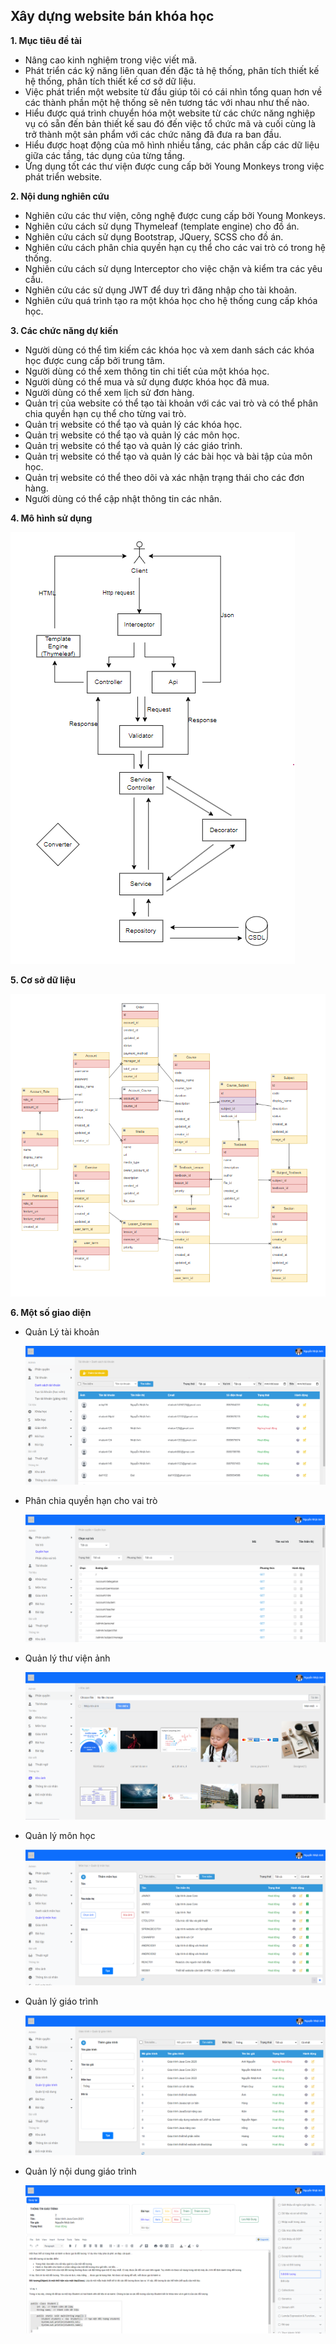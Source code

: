 ## Xây dựng website bán khóa học
**1. Mục tiêu đề tài**
- Nâng cao kinh nghiệm trong việc viết mã.
- Phát triển các kỹ năng liên quan đến đặc tả hệ thống, phân tích thiết kế hệ thống, phân tích thiết kế cơ sở dữ liệu.
- Việc phát triển một website từ đầu giúp tôi có cái nhìn tổng quan hơn về các thành phần một hệ thống sẽ nên tương tác với nhau như thế nào.
-	Hiểu được quá trình chuyển hóa một website từ các chức năng nghiệp vụ có sẵn đến bản thiết kế sau đó đến việc tổ chức mã và cuối cùng là trở thành một sản phẩm với các chức năng đã đưa ra ban đầu.
-	Hiểu được hoạt động của mô hình nhiều tầng, các phân cấp các dữ liệu giữa các tầng, tác dụng của từng tầng.
-	Ứng dụng tốt các thư viện được cung cấp bởi Young Monkeys trong việc phát triển website.

**2. Nội dung nghiên cứu**
-	Nghiên cứu các thư viện, công nghệ được cung cấp bởi Young Monkeys.
-	Nghiên cứu cách sử dụng Thymeleaf (template engine) cho đồ án.
-	Nghiên cứu cách sử dụng Bootstrap, JQuery, SCSS cho đồ án. 
-	Nghiên cứu cách phân chia quyền hạn cụ thể cho các vai trò có trong hệ thống.
-	Nghiên cứu cách sử dụng Interceptor cho việc chặn và kiểm tra các yêu cầu.
-	Nghiên cứu các sử dụng JWT để duy trì đăng nhập cho tài khoản.
-	Nghiên cứu quá trình tạo ra một khóa học cho hệ thống cung cấp khóa học.

**3. Các chức năng dự kiến**

-	Người dùng có thể tìm kiếm các khóa học và xem danh sách các khóa học được cung cấp bởi trung tâm.
-	Người dùng có thể xem thông tin chi tiết của một khóa học.
-	Người dùng có thể mua và sử dụng được khóa học đã mua.
-	Người dùng có thể xem lịch sử đơn hàng.
-	Quản trị của website có thể tạo tài khoản với các vai trò và có thể phân chia quyền hạn cụ thể cho từng vai trò.
-	Quản trị website có thể tạo và quản lý các khóa học.
-	Quản trị website có thể tạo và quản lý các môn học.
-	Quản trị website có thể tạo và quản lý các giáo trình.
-	Quản trị website có thể tạo và quản lý các bài học và bài tập của môn học.
-	Quản trị website có thể theo dõi và xác nhận trạng thái cho các đơn hàng.
-	Người dùng có thể cập nhật thông tin các nhân.
  
**4. Mô hình sử dụng**

  ![Model](./assets/architech.png)

**5. Cơ sở dữ liệu**

  ![Database](./assets/csdl.png)

**6. Một số giao diện**

- Quản Lý tài khoản
  
  ![Manage_Account](./assets/quan_ly_tai_khoan.png)

- Phân chia quyền hạn cho vai trò
  
  ![Permission](./assets/phan_chia_quyen_han.png)

- Quản lý thư viện ảnh
  
  ![Image](./assets/quan_ly_anh.png)

- Quản lý môn học
  
  ![Subject](./assets/quan_ly_mon_hoc.png)

- Quản lý giáo trình
  
  ![Manage_Textbook](./assets/quan_ly_giao_trinh.png)

- Quản lý nội dung giáo trình
  
  ![Detail_Textbook](./assets/chi_tiet_giao_trinh.png)
